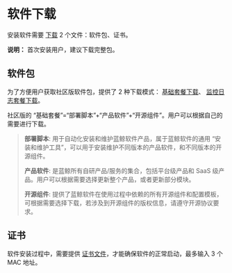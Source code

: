 # 软件下载

安装软件需要 [下载](https://bk.tencent.com/download/) 2 个文件：软件包、证书。

**说明：** 首次安装用户，建议下载完整包。

## 软件包

为了方便用户获取社区版软件包，提供了 2 种下载模式： [基础套餐下载](https://bk.tencent.com/download/)、 [监控日志套餐下载](https://bk.tencent.com/download/)。

社区版的 “基础套餐”=“部署脚本”+“产品软件”+“开源组件”。用户可以根据自己的需要进行下载。

> **部署脚本**: 用于自动化安装和维护蓝鲸软件产品，属于蓝鲸软件的通用 “安装和维护工具”，可以用于安装维护不同版本的产品软件，和不同版本的开源组件。
>
> **产品软件**: 是蓝鲸所有自研产品/服务的集合，包括平台级产品和 SaaS 级产品。用户可以根据需要选择更新整个产品，或者更新部分模块。
>
> **开源组件**: 提供了蓝鲸软件在使用过程中依赖的所有开源组件和配置模板，可根据需要选择下载，若涉及到开源组件的版权信息，请遵守开源协议要求。

## 证书

软件安装过程中，需要提供 [证书文件](https://bk.tencent.com/download_ssl/)，才能确保软件的正常启动，最多输入 3 个 MAC 地址。

